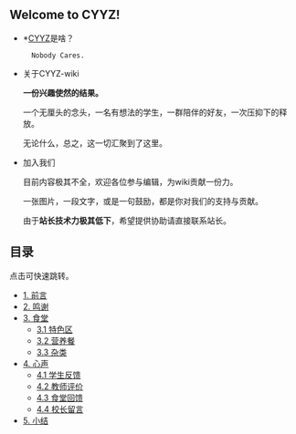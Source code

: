 

## **Welcome to CYYZ!**

- *[CYYZ](https://baike.baidu.com/item/%E9%9D%92%E5%B2%9B%E5%B8%82%E5%9F%8E%E9%98%B3%E7%AC%AC%E4%B8%80%E9%AB%98%E7%BA%A7%E4%B8%AD%E5%AD%A6/62625261)是啥？

        Nobody Cares.

- 关于CYYZ-wiki

    **一份兴趣使然的结果。**

    一个无厘头的念头，一名有想法的学生，一群陪伴的好友，一次压抑下的释放。

    无论什么，总之，这一切汇聚到了这里。

- 加入我们

    目前内容极其不全，欢迎各位参与编辑，为wiki贡献一份力。

    一张图片，一段文字，或是一句鼓励，都是你对我们的支持与贡献。

    由于**站长技术力极其低下**，希望提供协助请直接联系站长。

## **目录**

点击可快速跳转。

- [1. 前言](index)
- [2. 鸣谢](intro/thanks)
- [3. 食堂](dish)
    - [3.1 特色区](dish/special/menu)
    - [3.2 营养餐](dish/diningarea)
    - [3.3 杂类](dish/others) 
 - [4. 心声](#心声)
    - [4.1 学生反馈](#学生反馈)
    - [4.2 教师评价](#教师评价)
    - [4.3 食堂回馈](#食堂回馈)
    - [4.4 校长留言](#校长留言)
 - [5. 小结](#小结)